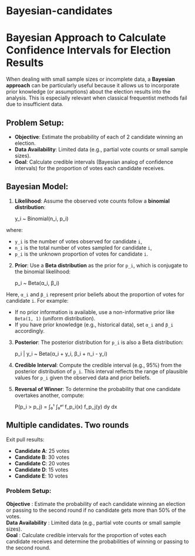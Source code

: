 # Bayesian-candidates

# Bayesian Approach to Calculate Confidence Intervals for Election Results

When dealing with small sample sizes or incomplete data, a **Bayesian approach** can be particularly useful because it allows us to incorporate prior knowledge (or assumptions) about the election results into the analysis. This is especially relevant when classical frequentist methods fail due to insufficient data.

## Problem Setup:

- **Objective**: Estimate the probability of each of 2 candidate winning an election.
- **Data Availability**: Limited data (e.g., partial vote counts or small sample sizes).
- **Goal**: Calculate credible intervals (Bayesian analog of confidence intervals) for the proportion of votes each candidate receives.

## Bayesian Model:

1. **Likelihood**: Assume the observed vote counts follow a **binomial distribution**:

   y_i ~ Binomial(n_i, p_i)

where:
- `y_i` is the number of votes observed for candidate `i`,
- `n_i` is the total number of votes sampled for candidate `i`,
- `p_i` is the unknown proportion of votes for candidate `i`.

2. **Prior**: Use a **Beta distribution** as the prior for `p_i`, which is conjugate to the binomial likelihood:
   
   p_i ~ Beta(α_i, β_i)

Here, `α_i` and `β_i` represent prior beliefs about the proportion of votes for candidate `i`. For example:
- If no prior information is available, use a non-informative prior like `Beta(1, 1)` (uniform distribution).
- If you have prior knowledge (e.g., historical data), set `α_i` and `β_i` accordingly.

3. **Posterior**: The posterior distribution for `p_i` is also a Beta distribution:

   p_i | y_i ~ Beta(α_i + y_i, β_i + n_i - y_i)


4. **Credible Interval**: Compute the credible interval (e.g., 95%) from the posterior distribution of `p_i`. This interval reflects the range of plausible values for `p_i` given the observed data and prior beliefs.

5. **Reversal of Winner**: To determine the probability that one candidate overtakes another, compute:

   P(p_i > p_j) = ∫₀¹ ∫₀ᵖⁱ f_p_i(x) f_p_j(y) dy dx

## Multiple candidates. Two rounds
Exit pull results:
- **Candidate A**: 25 votes
- **Candidate B**: 30 votes
- **Candidate C**: 20 votes
- **Candidate D**: 15 votes
- **Candidate E**: 10 votes

### Problem Setup:
**Objective** : Estimate the probability of each candidate winning an election or passing to the second round if no candidate gets more than 50% of the votes.<br>
**Data Availability** : Limited data (e.g., partial vote counts or small sample sizes).<br>
**Goal** : Calculate credible intervals for the proportion of votes each candidate receives and determine the probabilities of winning or passing to the second round.
